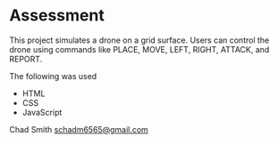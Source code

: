 # Assessment

This project simulates a drone on a grid surface. Users can control the drone using commands like PLACE, MOVE, LEFT, RIGHT, ATTACK, and REPORT.

The following was used
- HTML
- CSS
- JavaScript

Chad Smith
schadm6565@gmail.com
